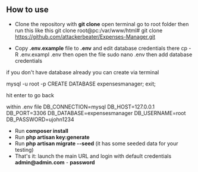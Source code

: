 
## How to use

- Clone the repository with __git clone__
  open terminal go to root folder then run this like this git clone root@pc:/var/www/html# git clone https://github.com/attackerbeater/Expenses-Manager.git

- Copy __.env.example__ file to __.env__ and edit database credentials there cp -R .env.exampl .env  then open the file
sudo nano .env then add database credentials

if you don't have database already you can create via terminal

mysql -u root -p
CREATE DATABASE expensesmanager;
exit;

hit enter to go back

within .env file
DB_CONNECTION=mysql
DB_HOST=127.0.0.1
DB_PORT=3306
DB_DATABASE=expensesmanager
DB_USERNAME=root
DB_PASSWORD=ujohn1234


- Run __composer install__
- Run __php artisan key:generate__
- Run __php artisan migrate --seed__ (it has some seeded data for your testing)
- That's it: launch the main URL and login with default credentials __admin@admin.com__ - __password__
